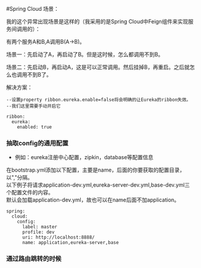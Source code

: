 #Spring Cloud 
场景：

我的这个异常出现场景是这样的（我采用的是Spring Cloud中Feign组件来实现服务间调用的）：

有两个服务A和B,A调用B(A->B)。

场景一：先启动了A，再启动了B。但是这时候，怎么都调用不到B。

场景二：先启动B，再启动A，这是可以正常调用。然后挂掉B，再重启。之后就怎么也调用不到B了。

解决方案：

~~~
--设置property ribbon.eureka.enable=false将会明确的让Eureka的ribbon失效。
--我们这里需要手动开启它

ribbon:
  eureka:
    enabled: true
~~~

### 抽取config的通用配置
* 例如：eureka注册中心配置，zipkin，database等配置信息

在bootstrap.yml添加以下配置，主要是name，后面的你要获取的配置目录，以","分隔。<br>
以下例子将请求application-dev.yml,eureka-server-dev.yml,base-dev.yml三个配置文件的内容。<br>
默认会加载application-dev.yml，故也可以在name后面不加application。
~~~
spring:
  cloud:
    config:
      label: master
      profile: dev
      uri: http://localhost:8888/
      name: application,eureka-server,base
~~~

### 通过路由跳转的时候
